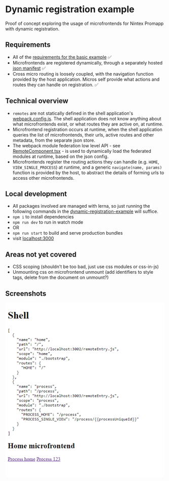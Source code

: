 # Dynamic registration example

Proof of concept exploring the usage of microfrontends for Nintex Promapp with dynamic registration.

## Requirements

- All of the [requirements for the basic example](/basic-example/README.md#requirements) ✅
- Microfrontends are registered dynamically, through a separately hosted [json manifest](/dynamic-registration-example/packages/registration-service/public/registrations.json) ✅
- Cross micro routing is loosely coupled, with the navigation function provided by the host application. Micros self provide what actions and routes they can handle on registration. ✅

## Technical overview

- `remotes` are not statically defined in the shell application's [webpack.config.js](/dynamic-registration-example/packages/shell/webpack.config.js). The shell application does not know anything about what microfrontends exist, or what routes they are active on, at runtime.
- Microfrontend registration occurs at runtime, when the shell application queries the list of microfrontends, their urls, active routes and other metadata, from the separate json store.
- The webpack module federation low level API - see [RemoteComponent.tsx](/dynamic-registration-example/packages/shell/src/RemoteComponent.tsx) - is used to dynamically load the federated modules at runtime, based on the json config.
- Microfrontends register the routing actions they can handle (e.g. `HOME`, `VIEW_SINGLE_PROCESS`) at runtime, and a generic `navigate(name, params)` function is provided by the host, to abstract the details of forming urls to access other microfrontends.

## Local development

- All packages involved are managed with lerna, so just running the following commands in the [dynamic-registration-example](/dynamic-registration-example/) will suffice.
- `npm i` to install dependencies
- `npm run dev` to run in watch mode
- OR
- `npm run start` to build and serve production bundles
- visit [localhost:3000](http://localhost:3000)

## Areas not yet covered

- CSS scoping (shouldn't be too bad, just use css modules or css-in-js)
- Unmounting css on microfrontend unmount (add identifiers to style tags, delete from the document on unmount?)

## Screenshots

![home](/dynamic-registration-example/docs/home.png)
